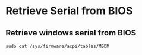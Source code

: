 # Retrieve Serial from BIOS

## Retrieve windows serial from BIOS

```text
sudo cat /sys/firmware/acpi/tables/MSDM
```

